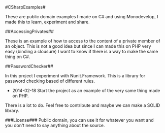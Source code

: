 #CSharpExamples#

These are public domain examples I made on C# and using Monodevelop, I made this to learn, experiment and share.

##AccessingPrivates##

These is an example of how to access to the content of a private member of an object. This is not a good idea but since I can made this on PHP very easy (binding a clousure) I want to know if there is a way to make the same thing on C#.

##PasswordChecker##

In this project I experiment with Nunit.Framework. This is a library for password checking based of different rules.

* 2014-02-18 Start the project as an example of the very same thing made on PHP.

There is a lot to do. Feel free to contribute and maybe we can make a SOLID library.


###License###
Public domain, you can use it for whatever you want and you don't need to say anything about the source.
